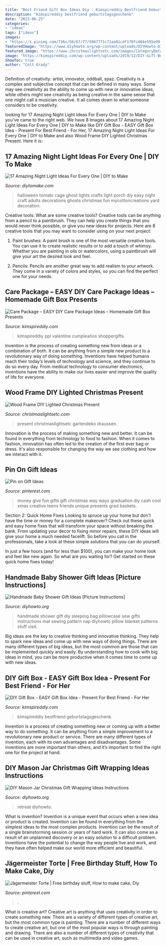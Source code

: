 ```yaml
---
title: "Best Friend Gift Box Ideas Diy : Kimspireddiy Bestfriend Geburtstagsgeschenk"
description: "Kimspireddiy bestfriend geburtstagsgeschenk"
date: "2023-06-25"
categories:
- "ideas"
tags: ["ideas"]
images:
- "https://i.pinimg.com/736x/50/67/77/5067771c71aa81cdf170fc404e595e99--cash-gifts-graduation-gifts.jpg"
featuredImage: "https://www.diyhowto.org/wp-content/uploads/DIYHowto-DIY-Mason-Jar-Christmas-Gift-Wrapping-Ideas-04.jpg"
featured_image: "https://www.christmaslightsetc.com/images/CategoryDetail/39518/diy-outdoor-christmas-presents-8676.jpg"
image: "https://kimspireddiy.com/wp-content/uploads/2019/12/DIY-Gift-Box_Sunshine-Gift-Box-Idea.jpg"
ShowToc: true
author: "Colt Grady"
---
```



Definition of creativity: artist, innovator, oddball, spaz.
Creativity is a complex and subjective concept that can be defined in many ways. Some may see creativity as the ability to come up with new or innovative ideas, while others might see creativity as being creative in the same sense that one might call a musician creative. It all comes down to what someone considers to be creativity.

	

		
looking for 17 Amazing Night Light Ideas For Every One | DIY to Make you've came to the right web. We have 8 Images about 17 Amazing Night Light Ideas For Every One | DIY to Make like DIY Gift Box - EASY Gift Box Idea - Present For Best Friend - For Her, 17 Amazing Night Light Ideas For Every One | DIY to Make and also Wood Frame DIY Lighted Christmas Present. Here it is:
		
    
## 17 Amazing Night Light Ideas For Every One | DIY To Make

<img loading=lazy src="http://www.diytomake.com/wp-content/uploads/2017/02/Halloween-Porch-Night-Light.jpg" onerror="this.onerror=null;this.src='https://tse3.mm.bing.net/th?id=OIP.2sy-yPawYIJH0Z3yZW3NfgHaJ4&amp;pid=15.1';" alt="17 Amazing Night Light Ideas For Every One | DIY to Make">

_Source: diytomake.com_

>halloween tomato cage ghost lights crafts light porch diy easy night craft adults decorations ghosts christmas fun mycottoncreations yard decoration. 

	

Creative tools: What are some creative tools?
Creative tools can be anything from a pencil to a paintbrush. They can help you create things that you would never think possible, or give you new ideas for projects. Here are 8 creative tools that you may want to consider using on your next project:
1. Paint brushes: A paint brush is one of the most versatile creative tools. You can use it to create realistic results or to add a touch of whimsy. Whether you are painting in oils or watercolors, using a paintbrush will give your art the desired look and feel.

2. Pencils: Pencils are another great way to add realism to your artwork. They come in a variety of colors and styles, so you can find the perfect one for your needs.

    
## Care Package – EASY DIY Care Package Ideas – Homemade Gift Box Presents

<img loading=lazy src="https://kimspireddiy.com/wp-content/uploads/2020/08/DIY-Care-Package_DIY-Gift-Box-2.jpg" onerror="this.onerror=null;this.src='https://tse2.mm.bing.net/th?id=OIP.TG2HS52DUg4R-soocEHcOwHaLH&amp;pid=15.1';" alt="Care Package – EASY DIY Care Package Ideas – Homemade Gift Box Presents">

_Source: kimspireddiy.com_

>kimspireddiy ppl valentine cumpleaños shoppergifts. 

	

Invention is the process of creating something new from ideas or a combination of both. It can be anything from a simple new product to a revolutionary way of doing something. Inventions have helped humans reach their today’s levels of technology and science, and they continue to do so every day. From medical technology to consumer electronics, inventions have the ability to make our lives easier and improve the quality of life for everyone.

    
## Wood Frame DIY Lighted Christmas Present

<img loading=lazy src="https://www.christmaslightsetc.com/images/CategoryDetail/39518/diy-outdoor-christmas-presents-8676.jpg" onerror="this.onerror=null;this.src='https://tse2.mm.bing.net/th?id=OIP.uQKdCiidfV5OzHH8ZA9-yQHaE8&amp;pid=15.1';" alt="Wood Frame DIY Lighted Christmas Present">

_Source: christmaslightsetc.com_

>present christmaslightsetc gartendeko draussen. 

	

Innovation is the process of making something new and better. It can be found in everything from technology to food to fashion. When it comes to fashion, innovation has often led to the creation of the first ever bag or dress. It's also responsible for changing the way we see clothing and how we interact with it.

    
## Pin On Gift Ideas

<img loading=lazy src="https://i.pinimg.com/736x/50/67/77/5067771c71aa81cdf170fc404e595e99--cash-gifts-graduation-gifts.jpg" onerror="this.onerror=null;this.src='https://tse4.mm.bing.net/th?id=OIP.LMFM7Eh_g7X5sGHfflu9MQAAAA&amp;pid=15.1';" alt="Pin on Gift Ideas">

_Source: pinterest.com_

>money give fun gifts gift christmas way ways graduation diy cash cool xmas creative teens friends unique presents grad baskets. 

	

Section 2: Quick Home Fixes
Looking to spruce up your home but don't have the time or money for a complete makeover? Check out these quick and easy home fixes that will transform your space without breaking the bank.
From updating your decor to fixing minor repairs, these DIY ideas will give your home a much needed facelift. So before you call in the professionals, take a look at these simple solutions that you can do yourself.

In just a few hours (and for less than $100), you can make your home look and feel like new again. So what are you waiting for? Get started on these quick home fixes today!

    
## Handmade Baby Shower Gift Ideas [Picture Instructions]

<img loading=lazy src="http://www.diyhowto.org/wp-content/uploads/DIY-Baby-Pillowcase-Sleeping-Bag-Nap-Mat-Sew-Pattern-Handmade-Baby-Shower-Gift-Ideas-Instructions-DIYHowto.jpg" onerror="this.onerror=null;this.src='https://tse2.mm.bing.net/th?id=OIP.QNt5CdJt6jwGTKhkALhdJQHaJ8&amp;pid=15.1';" alt="Handmade Baby Shower Gift Ideas [Picture Instructions]">

_Source: diyhowto.org_

>handmade shower gift diy sleeping bag pillowcase sew gifts instructions mat sewing pattern nap diyhowto pillow blanket patterns stuff visit. 

	

Big ideas are the key to creative thinking and innovative thinking. They help to spark new ideas and come up with new ways of doing things. There are many different types of big ideas, but the most common are those that can be implemented quickly and easily. By understanding how to cook with big ideas in mind, you can be more productive when it comes time to come up with new ideas.

    
## DIY Gift Box - EASY Gift Box Idea - Present For Best Friend - For Her

<img loading=lazy src="https://kimspireddiy.com/wp-content/uploads/2019/12/DIY-Gift-Box_Sunshine-Gift-Box-Idea.jpg" onerror="this.onerror=null;this.src='https://tse2.mm.bing.net/th?id=OIP.3K88-SPnu6UnXKsTR0_pzwHaLH&amp;pid=15.1';" alt="DIY Gift Box - EASY Gift Box Idea - Present For Best Friend - For Her">

_Source: kimspireddiy.com_

>kimspireddiy bestfriend geburtstagsgeschenk. 

	

Invention is a process of creating something new or coming up with a better way to do something. It can be anything from a simple improvement to a revolutionary new product or service. There are many different types of invention, each with its own advantages and disadvantages. Some inventions are more important than others, and it’s important to find the right one for the project at hand.

    
## DIY Mason Jar Christmas Gift Wrapping Ideas Instructions

<img loading=lazy src="https://www.diyhowto.org/wp-content/uploads/DIYHowto-DIY-Mason-Jar-Christmas-Gift-Wrapping-Ideas-04.jpg" onerror="this.onerror=null;this.src='https://tse3.mm.bing.net/th?id=OIP.SiR26_8uUxMTwIOssnpccwHaPl&amp;pid=15.1';" alt="DIY Mason Jar Christmas Gift Wrapping Ideas Instructions">

_Source: diyhowto.org_

>retreat diyhowto. 

	

What is invention?
Invention is a unique event that occurs when a new idea or product is created. Invention can be found in everything from the simplest ideas to the most complex products. Invention can be the result of a single brainstorming session or years of hard work. It can also come as a result of an unplanned discovery or an easy solution to a difficult problem. Inventions have the potential to change the way people live and work, and they have often helped make our world more efficient and beautiful.

    
## Jägermeister Torte | Free Birthday Stuff, How To Make Cake, Diy

<img loading=lazy src="https://i.pinimg.com/736x/21/e5/50/21e550fec5497850b7de1d2248561fd7.jpg" onerror="this.onerror=null;this.src='https://tse3.mm.bing.net/th?id=OIP.uCzYQMt3Jl79wyS6nkCOFAHaJ3&amp;pid=15.1';" alt="Jägermeister Torte | Free birthday stuff, How to make cake, Diy">

_Source: pinterest.com_

>. 

	

What is creative art?
Creative art is anything that uses creativity in order to create something new. There are a variety of different types of creative art, but the most common type is painting. There are a number of different ways to create creative art, but one of the most popular ways is through painting and drawing. There are also a number of different types of creativity that can be used in creative art, such as multimedia and video games.

